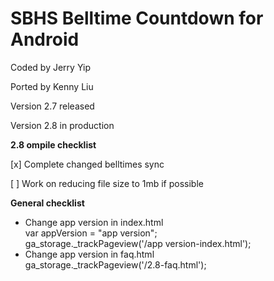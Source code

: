 SBHS Belltime Countdown for Android
==============
Coded by Jerry Yip

Ported by Kenny Liu

Version 2.7 released

Version 2.8 in production

<b>2.8 ompile checklist</b>

[x] Complete changed belltimes sync

[ ] Work on reducing file size to 1mb if possible

<b>General checklist</b>

- Change app version in index.html<br>var appVersion = "app version";<br>ga_storage._trackPageview('/app version-index.html');
- Change app version in faq.html<br>ga_storage._trackPageview('/2.8-faq.html');
